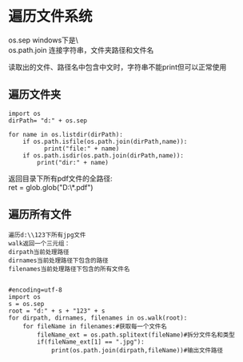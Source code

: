 # 遍历文件系统

os.sep  windows下是\\  
os.path.join    连接字符串，文件夹路径和文件名  

读取出的文件、路径名中包含中文时，字符串不能print但可以正常使用  

## 遍历文件夹

```
import os
dirPath= "d:" + os.sep

for name in os.listdir(dirPath):
    if os.path.isfile(os.path.join(dirPath,name)):
          print("file:" + name)
    if os.path.isdir(os.path.join(dirPath,name)):
    	print("dir:" + name)
```

返回目录下所有pdf文件的全路径:  
ret = glob.glob("D:\\*.pdf")

##	遍历所有文件

```
遍历d:\\123下所有jpg文件
walk返回一个三元组：
dirpath当前处理路径
dirnames当前处理路径下包含的路径
filenames当前处理路径下包含的所有文件名


#encoding=utf-8
import os
s = os.sep
root = "d:" + s + "123" + s
for dirpath, dirnames, filenames in os.walk(root):
	for fileName in filenames:#获取每一个文件名
		fileName_ext = os.path.splitext(fileName)#拆分文件名和类型
		if(fileName_ext[1] == ".jpg"):
			print(os.path.join(dirpath,fileName))#输出文件路径
```
